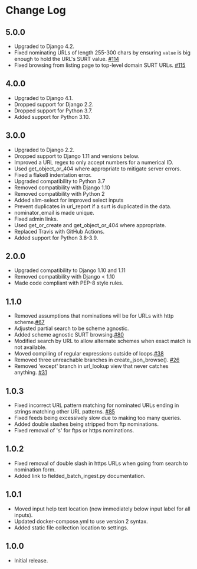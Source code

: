 Change Log
==========


5.0.0
-----

* Upgraded to Django 4.2.
* Fixed nominating URLs of length 255-300 chars by ensuring `value` is big enough to hold the URL's SURT value. [#114](https://github.com/unt-libraries/django-nomination/issues/114)
* Fixed browsing from listing page to top-level domain SURT URLs. [#115](https://github.com/unt-libraries/django-nomination/issues/115)


4.0.0
-----

* Upgraded to Django 4.1.
* Dropped support for Django 2.2.
* Dropped support for Python 3.7.
* Added support for Python 3.10.


3.0.0
-----

* Upgraded to Django 2.2.
* Dropped support to Django 1.11 and versions below.
* Improved a URL regex to only accept numbers for a numerical ID.
* Used get_object_or_404 where appropriate to mitigate server errors.
* Fixed a flake8 indentation error.
* Upgraded compatibility to  Python 3.7
* Removed compatibility with Django 1.10
* Removed compatibility with Python 2
* Added slim-select for improved select inputs
* Prevent duplicates in url_report if a surt is duplicated in the data.
* nominator_email is made unique.
* Fixed admin links.
* Used get_or_create and get_object_or_404 where appropriate.
* Replaced Travis with GitHub Actions.
* Added support for Python 3.8-3.9.


2.0.0
-----

* Upgraded compatibility to Django 1.10 and 1.11
* Removed compatibility with Django < 1.10
* Made code compliant with PEP-8 style rules.


1.1.0
-----

* Removed assumptions that nominations will be for URLs with http scheme.[#67](https://github.com/unt-libraries/django-nomination/issues/67)
* Adjusted partial search to be scheme agnostic.
* Added scheme agnostic SURT browsing.[#80](https://github.com/unt-libraries/django-nomination/issues/80)
* Modified search by URL to allow alternate schemes when exact match is not available.
* Moved compiling of regular expressions outside of loops.[#38](https://github.com/unt-libraries/django-nomination/issues/38)
* Removed three unreachable branches in create_json_browse(). [#26](https://github.com/unt-libraries/django-nomination/issues/26)
* Removed 'except' branch in url_lookup view that never catches anything. [#31](https://github.com/unt-libraries/django-nomination/issues/31)


1.0.3
-----

* Fixed incorrect URL pattern matching for nominated URLs ending in strings matching other
URL patterns. [#85](https://github.com/unt-libraries/django-nomination/issues/85)
* Fixed feeds being excessively slow due to making too many queries.
* Added double slashes being stripped from ftp nominations.
* Fixed removal of 's' for ftps or https nominations.


1.0.2
-----

* Fixed removal of double slash in https URLs when going from search to nomination form.
* Added link to fielded_batch_ingest.py documentation.


1.0.1
-----

* Moved input help text location (now immediately below input label for all inputs).
* Updated docker-compose.yml to use version 2 syntax.
* Added static file collection location to settings.


1.0.0
-----

* Initial release.
